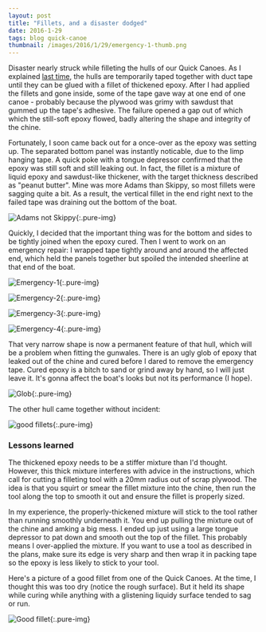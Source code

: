 ```yaml
---
layout: post
title: "Fillets, and a disaster dodged"
date: 2016-1-29
tags: blog quick-canoe
thumbnail: /images/2016/1/29/emergency-1-thumb.png
---
```


Disaster nearly struck while filleting the hulls of our Quick Canoes. As I explained [last time](/blog/2016/1/instant-boat), the hulls are temporarily taped together with duct tape until they can be glued with a fillet of thickened epoxy. After I had applied the fillets and gone inside, some of the tape gave way at one end of one canoe - probably because the plywood was grimy with sawdust that gummed up the tape's adhesive. The failure opened a gap out of which which the still-soft epoxy flowed, badly altering the shape and integrity of the chine.

Fortunately, I soon came back out for a once-over as the epoxy was setting up. The separated bottom panel was instantly noticable, due to the limp hanging tape. A quick poke with a tongue depressor confirmed that the epoxy was still soft and still leaking out. In fact, the fillet is a mixture of liquid epoxy and sawdust-like thickener, with the target thickness described as "peanut butter". Mine was more Adams than Skippy, so most fillets were sagging quite a bit. As a result, the vertical fillet in the end right next to the failed tape was draining out the bottom of the boat.

![Adams not Skippy](/images/2016/1/29/puddle.png){:.pure-img}

Quickly, I decided that the important thing was for the bottom and sides to be tightly joined when the epoxy cured. Then I went to work on an emergency repair: I wrapped tape tightly around and around the affected end, which held the panels together but spoiled the intended sheerline at that end of the boat.

![Emergency-1](/images/2016/1/29/emergency-1.png){:.pure-img}

![Emergency-2](/images/2016/1/29/emergency-2.png){:.pure-img}

![Emergency-3](/images/2016/1/29/emergency-3.png){:.pure-img}

![Emergency-4](/images/2016/1/29/emergency-4.png){:.pure-img}

That very narrow shape is now a permanent feature of that hull, which will be a problem when fitting the gunwales. There is an ugly glob of epoxy that leaked out of the chine and cured before I dared to remove the emergency tape. Cured epoxy is a bitch to sand or grind away by hand, so I will just leave it. It's gonna affect the boat's looks but not its performance (I hope).

![Glob](/images/2016/1/29/glob.png){:.pure-img}

The other hull came together without incident:

![good fillets](/images/2016/1/29/filleted.png){:.pure-img}

### Lessons learned

The thickened epoxy needs to be a stiffer mixture than I'd thought. However, this thick mixture interferes with advice in the instructions, which call for cutting a filleting tool with a 20mm radius out of scrap plywood. The idea is that you squirt or smear the fillet mixture into the chine, then run the tool along the top to smooth it out and ensure the fillet is properly sized.

In my experience, the properly-thickened mixture will stick to the tool rather than running smoothly underneath it. You end up pulling the mixture out of the chine and amking a big mess. I ended up just using a large tongue depressor to pat down and smooth out the top of the fillet. This probably means I over-applied the mixture. If you want to use a tool as described in the plans, make sure its edge is very sharp and then wrap it in packing tape so the epoxy is less likely to stick to your tool.

Here's a picture of a good fillet from one of the Quick Canoes. At the time, I thought this was too dry (notice the rough surface). But it held its shape while curing while anything with a glistening liquidy surface tended to sag or run.

![Good fillet](/images/2016/1/29/good-fillet.png){:.pure-img}